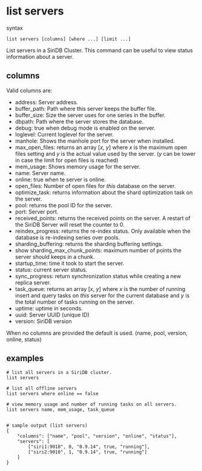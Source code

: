 list servers
============

syntax

	list servers [columns] [where ...] [limit ...]
	
List servers in a SiriDB Cluster. This command can be useful to view status
information about a server. 

columns
-------
Valid columns are:

- address: Server address.
- buffer_path: Path where this server keeps the buffer file.
- buffer_size: Size the server uses for one series in the buffer.
- dbpath: Path where the server stores the database.
- debug: true when debug mode is enabled on the server.
- loglevel: Current loglevel for the server.
- manhole: Shows the manhole port for the server when installed.
- max\_open\_files: returns an array [*x*, *y*] where *x* is the maximum open files setting and *y* is the actual value used by the server. (*y* can be lower in case the limit for open files is reached)
- mem_usage: Shows memory usage for the server.
- name: Server name.
- online: true when te server is online.
- open_files: Number of open files for *this* database on the server.
- optimize_task: returns information about the shard optimization task on the server.
- pool: returns the pool ID for the server.
- port: Server port.
- received_points: returns the received points on the server. A restart of the SiriDB Server will reset the counter to 0.
- reindex_progress: returns the re-index status. Only available when the database is re-indexing series over pools.
- sharding_buffering: returns the sharding buffering settings.
- show sharding\_max_chunk_points: maximum number of points the server should keeps in a chunk. 
- startup_time: time it took to start the server.
- status: current server status.
- sync_progress: return synchronization status while creating a new replica server.
- task_queue: returns an array [*x*, *y*] where *x* is the number of running insert and query tasks on *this* server for the current database and *y* is the total number of tasks running on the server.
- uptime: uptime in seconds.
- uuid: Server UUID (unique ID)
- version: SiriDB version

When no columns are provided the default is used. (name, pool, version, online, status)

examples
--------

	# list all servers in a SiriDB cluster.
	list servers
	
	# list all offline servers
	list servers where online == false
	
	# view memory usage and number of running tasks on all servers.
	list servers name, mem_usage, task_queue


	# sample output (list servers)
	{
		"columns": ["name", "pool", "version", "online", "status"],
		"servers": [
			["siri1:9010", 0, "0.9.14", true, "running"], 
			["siri2:9010", 1, "0.9.14", true, "running"]
		]
	}
